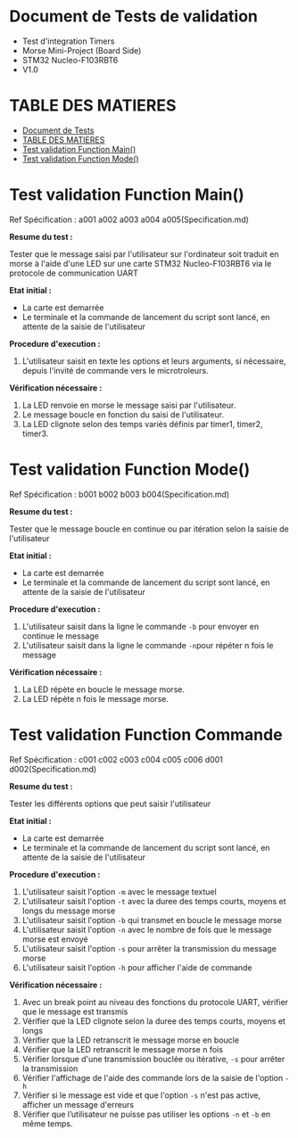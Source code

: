 # Document de Tests de validation

- Test d'integration Timers
- Morse  Mini-Project (Board Side)
- STM32 Nucleo-F103RBT6
- V1.0
# TABLE DES MATIERES
- [Document de Tests](#document-de-tests)
- [TABLE DES MATIERES](#table-des-matieres)
- [Test validation Function Main()](#test_validation_function_main)
- [Test validation Function Mode()](#test_validation_function_main)

# Test validation Function Main()

Ref Spécification : a001 a002 a003 a004 a005(Specification.md)

**Resume du test :**  

Tester que le message saisi par l'utilisateur sur l'ordinateur soit traduit en morse à l'aide d'une LED sur une carte STM32 Nucleo-F103RBT6 via le protocole de communication UART

**Etat initial :**

- La carte est demarrée
- Le terminale et la commande de lancement du script sont lancé, en attente de la saisie de l'utilisateur

**Procedure d'execution :**
1. L'utilisateur saisit en texte les options et leurs arguments, si nécessaire, depuis l'invité de commande vers le microtroleurs.

**Vérification nécessaire :**
1. La LED renvoie en morse le message saisi par l'utilisateur.
2. Le message boucle en fonction du saisi de l'utilisateur.
3. La LED clignote selon des temps variés définis par timer1, timer2, timer3.


# Test validation Function Mode()

Ref Spécification : b001 b002 b003 b004(Specification.md)

**Resume du test :**  

Tester que le message boucle en continue ou par itération selon la saisie de l'utilisateur

**Etat initial :**
- La carte est demarrée
- Le terminale et la commande de lancement du script sont lancé, en attente de la saisie de l'utilisateur

**Procedure d'execution :**
1. L'utilisateur saisit dans la ligne le commande `-b` pour envoyer en continue le message
2. L'utilisateur saisit dans la ligne le commande `-n`pour répéter n fois le message 

**Vérification nécessaire :**
1. La LED répète en boucle le message morse.
2. La LED répète n fois le message morse.

# Test validation Function Commande

Ref Spécification : c001 c002 c003 c004 c005 c006 d001 d002(Specification.md)

**Resume du test :**  

Tester les différents options que peut saisir l'utilisateur

**Etat initial :**
- La carte est demarrée
- Le terminale et la commande de lancement du script sont lancé, en attente de la saisie de l'utilisateur

**Procedure d'execution :**
1. L'utilisateur saisit l'option `-m` avec le message textuel 
2. L'utilisateur saisit l'option `-t` avec la duree des temps courts, moyens et longs du message morse
3. L'utilisateur saisit l'option `-b` qui transmet en boucle le message morse
4. L'utilisateur saisit l'option `-n` avec le nombre de fois que le message morse est envoyé
5. L'utilisateur saisit l'option `-s` pour arrêter la transmission du message morse
6. L'utilisateur saisit l'option `-h` pour afficher l'aide de commande

**Vérification nécessaire :**
1. Avec un break point au niveau des fonctions du protocole UART, vérifier que le message est transmis  
2. Vérifier que la LED clignote selon la duree des temps courts, moyens et longs
3. Vérifier que la LED retranscrit le message morse en boucle
4. Vérifier que la LED retranscrit le message morse n fois
5. Vérifier lorsque d'une transmission bouclée ou itérative, `-s` pour arrêter la transmission
6. Vérifier l'affichage de l'aide des commande lors de la saisie de l'option  `-h`
7. Vérifier si le message est vide et que l'option `-s` n'est pas active, afficher un message d'erreurs
8. Vérifier que l’utilisateur ne puisse pas utiliser les options `-n` et `-b` en même temps.